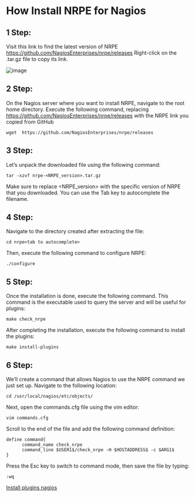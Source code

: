 How Install NRPE for Nagios
=================

## 1 Step:
Visit this link to find the latest version of NRPE https://github.com/NagiosEnterprises/nrpe/releases
Right-click on the .tar.gz file to copy its link.

![image](https://github.com/marcos65333/Nagios-monitoring-guide/assets/87570461/e7c46903-1b60-47cd-bc6a-d4017d644f36)

## 2 Step:
On the Nagios server where you want to install NRPE, navigate to the root home directory.
Execute the following command, replacing  https://github.com/NagiosEnterprises/nrpe/releases with the NRPE link you copied from GitHub 

    wget  https://github.com/NagiosEnterprises/nrpe/releases

## 3 Step:
Let’s unpack the downloaded file using the following command:

    tar -xzvf nrpe-<NRPE_version>.tar.gz

Make sure to replace <NRPE_version> with the specific version of NRPE that you downloaded. You can use the Tab key to autocomplete the filename.

## 4 Step:
Navigate to the directory created after extracting the file:

    cd nrpe<tab to autocomplete>

Then, execute the following command to configure NRPE:

    ./configure

## 5 Step:
Once the installation is done, execute the following command. This command is the executable used to query the server and will be useful for plugins:

    make check_nrpe

After completing the installation, execute the following command to install the plugins:

    make install-plugins

## 6 Step:
We’ll create a command that allows Nagios to use the NRPE command we just set up.
Navigate to the following location:

    cd /usr/local/nagios/etc/objects/

Next, open the commands.cfg file using the vim editor:

    vim commands.cfg

Scroll to the end of the file and add the following command definition:

    define command{
          command_name check_nrpe
          command_line $USER1$/check_nrpe -H $HOSTADDRESS$ -c $ARG1$
    }

Press the Esc key to switch to command mode, then save the file by typing:

    :wq

[Install plugins nagios](/InstallPluginsNagios.md)
